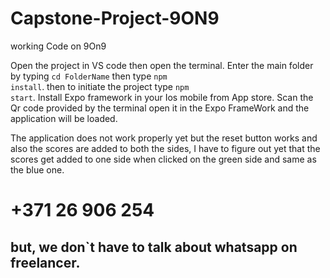 # Capstone-Project-9ON9
working Code on 9On9 

Open the project in VS code then open the terminal. Enter the main folder by typing <code>cd FolderName</code> then type <code>npm install</code>. then to initiate the project type <code>npm start</code>.
Install Expo framework in your Ios mobile from App store. Scan the Qr code provided by the terminal open it in the Expo FrameWork and the application will be loaded.

The application does not work properly yet but the reset button works and also the scores are added to both the sides, I have to figure out yet that the scores get added to one side when clicked on the green side and same as the blue one.

# +371 26 906 254

## but, we don`t have to talk about whatsapp on freelancer.
